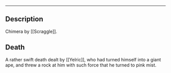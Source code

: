 --------------------------------------------------------------------------------
## Description
Chimera by [[Scraggle]].

## Death
A rather swift death dealt by [[Yelric]], who had turned himself into a giant ape, and threw a rock at him with such force that he turned to pink mist. 